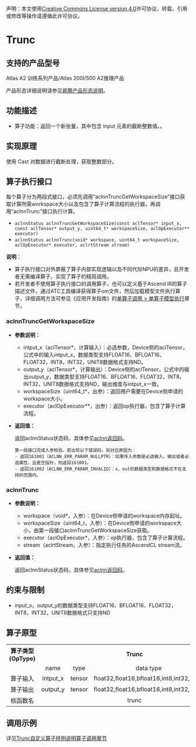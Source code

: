 声明：本文使用[Creative Commons License version 4.0](https://creativecommons.org/licenses/by/4.0/legalcode)许可协议，转载、引用或修改等操作请遵循此许可协议。

# Trunc

## 支持的产品型号

Atlas A2 训练系列产品/Atlas 200I/500 A2推理产品

产品形态详细说明请参见[昇腾产品形态说明](https://www.hiascend.com/document/redirect/CannCommunityProductForm)。

## 功能描述

- 算子功能：返回一个新张量，其中包含 input 元素的截断整数值。。


## 实现原理

使用 Cast 对数据进行截断处理，获取整数部分。

## 算子执行接口

每个算子分为两段式接口，必须先调用“aclnnTruncGetWorkspaceSize”接口获取计算所需workspace大小以及包含了算子计算流程的执行器，再调用“aclnnTrunc”接口执行计算。

* `aclnnStatus aclnnTruncGetWorkspaceSize(const aclTensor* input_x, const aclTensor* output_y, uint64_t* workspaceSize, aclOpExecutor** executor)`
* `aclnnStatus aclnnTrunc(void* workspace, uint64_t workspaceSize, aclOpExecutor* executor, aclrtStream stream)`

**说明**：

- 算子执行接口对外屏蔽了算子内部实现逻辑以及不同代际NPU的差异，且开发者无需编译算子，实现了算子的精简调用。
- 若开发者不使用算子执行接口的调用算子，也可以定义基于Ascend IR的算子描述文件，通过ATC工具编译获得算子om文件，然后加载模型文件执行算子，详细调用方法可参见《应用开发指南》的[单算子调用 > 单算子模型执行](https://hiascend.com/document/redirect/CannCommunityCppOpcall)章节。

### aclnnTruncGetWorkspaceSize

- **参数说明：**

  - intput_x（aclTensor\*，计算输入）：必选参数，Device侧的aclTensor，公式中的输入intput_x，数据类型支持FLOAT16、BFLOAT16、FLOAT32，INT8，INT32，UNIT8数据格式支持ND。
  - output_y（aclTensor\*，计算输出）：Device侧的aclTensor，公式中的输出output_y，数据类型支持FLOAT16、BFLOAT16、FLOAT32，INT8，INT32，UNIT8数据格式支持ND，输出维度与intput_x一致。
  - workspaceSize（uint64\_t\*，出参）：返回用户需要在Device侧申请的workspace大小。
  - executor（aclOpExecutor\*\*，出参）：返回op执行器，包含了算子计算流程。
- **返回值：**

  返回aclnnStatus状态码，具体参见[aclnn返回码](https://www.hiascend.com/document/detail/zh/CANNCommunityEdition/800alpha003/apiref/aolapi/context/common/aclnn%E8%BF%94%E5%9B%9E%E7%A0%81_fuse.md)。

  ```
  第一段接口完成入参校验，若出现以下错误码，则对应原因为：
  - 返回161001（ACLNN_ERR_PARAM_NULLPTR）：如果传入参数是必选输入，输出或者必选属性，且是空指针，则返回161001。
  - 返回161002（ACLNN_ERR_PARAM_INVALID）：x、out的数据类型和数据格式不在支持的范围内。
  ```

### aclnnTrunc

- **参数说明：**

  - workspace（void\*，入参）：在Device侧申请的workspace内存起址。
  - workspaceSize（uint64\_t，入参）：在Device侧申请的workspace大小，由第一段接口aclnnTruncGetWorkspaceSize获取。
  - executor（aclOpExecutor\*，入参）：op执行器，包含了算子计算流程。
  - stream（aclrtStream，入参）：指定执行任务的AscendCL stream流。
- **返回值：**

  返回aclnnStatus状态码，具体参见[aclnn返回码](https://www.hiascend.com/document/detail/zh/CANNCommunityEdition/800alpha003/apiref/aolapi/context/common/aclnn%E8%BF%94%E5%9B%9E%E7%A0%81_fuse.md)。


## 约束与限制

- input_x，output_y的数据类型支持FLOAT16、BFLOAT16、FLOAT32，INT8，INT32，UNIT8数据格式只支持ND

## 算子原型

<table>
<tr><th align="center">算子类型(OpType)</th><th colspan="4" align="center">Trunc</th></tr> 
<tr><td align="center"> </td><td align="center">name</td><td align="center">type</td><td align="center">data type</td><td align="center">format</td></tr>  
<tr><td rowspan="2" align="center">算子输入</td>
 
<tr><td align="center">intput_x</td><td align="center">tensor</td><td align="center">float32,float16,bfloat16,int8,int32,unit8</td><td align="center">ND</td></tr>  

<tr><td rowspan="1" align="center">算子输出</td>
<td align="center">output_y</td><td align="center">tensor</td><td align="center">float32,float16,bfloat16,int8,int32,unit8</td><td align="center">ND</td></tr>  
<tr><td rowspan="1" align="center">核函数名</td><td colspan="4" align="center">trunc</td></tr>  
</table>

## 调用示例

详见[Trunc自定义算子样例说明算子调用章节](../README.md#算子调用)